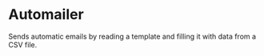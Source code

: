 # Automailer

Sends automatic emails by reading a template and filling it with data from a CSV file.
